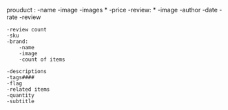 prouduct :
    -name 
    -image 
    -images *
    -price 
    -review: *
        -image
        -author 
        -date
        -rate
        -review

    -review count
    -sku 
    -brand:
        -name
        -image
        -count of items 

    -descriptions
    -tags####
    -flag
    -related items
    -quantity 
    -subtitle
